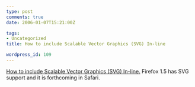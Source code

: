```yaml
---
type: post
comments: true
date: 2006-01-07T15:21:00Z

tags:
- Uncategorized
title: How to include Scalable Vector Graphics (SVG) In-line

wordpress_id: 109
---
```


[How to include Scalable Vector Graphics (SVG) In-line.](http://labs.silverorange.com/archives/2006/january/howtoinclude) Firefox 1.5 has SVG support and it is forthcoming in Safari.
